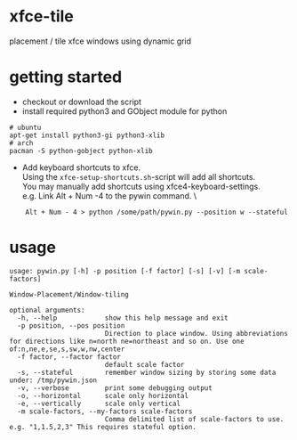 # xfce-tile
placement / tile xfce windows using dynamic grid


# getting started 

* checkout or download the script
* install required python3 and GObject module for python  
```
# ubuntu
apt-get install python3-gi python3-xlib
# arch 
pacman -S python-gobject python-xlib
```  

* Add keyboard shortcuts to xfce.\
 Using the  `xfce-setup-shortcuts.sh`-script will add all shortcuts.\
 You may manually add shortcuts using xfce4-keyboard-settings.\
  e.g. Link Alt + Num -4 to the pywin command. \
```
    Alt + Num - 4 > python /some/path/pywin.py --position w --stateful 
```


# usage
```
usage: pywin.py [-h] -p position [-f factor] [-s] [-v] [-m scale-factors]

Window-Placement/Window-tiling

optional arguments:
  -h, --help            show this help message and exit
  -p position, --pos position
                        Direction to place window. Using abbreviations for directions like n=north ne=northeast and so on. Use one of:n,ne,e,se,s,sw,w,nw,center
  -f factor, --factor factor
                        default scale factor 
  -s, --stateful        remember window sizing by storing some data under: /tmp/pywin.json
  -v, --verbose         print some debugging output
  -o, --horizontal      scale only horizontal
  -e, --vertically      scale only vertical
  -m scale-factors, --my-factors scale-factors
                        Comma delimited list of scale-factors to use. e.g. "1,1.5,2,3" This requires stateful option.
